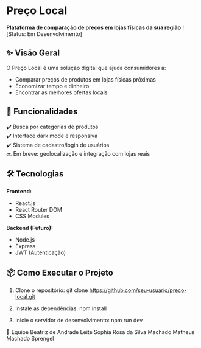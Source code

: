 # Preço Local

**Plataforma de comparação de preços em lojas físicas da sua região**
![Status: Em Desenvolvimento]

## ✨ Visão Geral
O Preço Local é uma solução digital que ajuda consumidores a:
- Comparar preços de produtos em lojas físicas próximas
- Economizar tempo e dinheiro
- Encontrar as melhores ofertas locais

## 🚀 Funcionalidades
✔️ Busca por categorias de produtos  
✔️ Interface dark mode e responsiva  
✔️ Sistema de cadastro/login de usuários  
🔜 Em breve: geolocalização e integração com lojas reais  

## 🛠️ Tecnologias
**Frontend:**
- React.js
- React Router DOM
- CSS Modules

**Backend (Futuro):**
- Node.js
- Express
- JWT (Autenticação)

## 📦 Como Executar o Projeto
1. Clone o repositório:
git clone https://github.com/seu-usuario/preco-local.git

2. Instale as dependências:
npm install

3. Inicie o servidor de desenvolvimento:
npm run dev

👥 Equipe
Beatriz de Andrade Leite
Sophia Rosa da Silva Machado
Matheus Machado Sprengel

